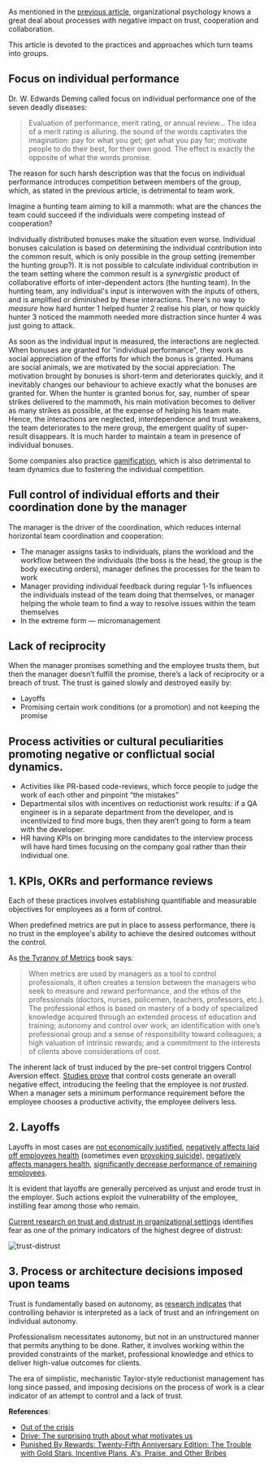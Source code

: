 As mentioned in the [previous article](https://www.linkedin.com/pulse/you-working-team-group-vitaly-sharovatov-2ipwf), organizational psychology knows a great deal about processes with negative impact on trust, cooperation and collaboration.

This article is devoted to the practices and approaches which turn teams into groups.

## Focus on individual performance

Dr. W. Edwards Deming called focus on individual performance one of the seven deadly diseases:

> Evaluation of performance, merit rating, or annual review… The idea of a merit rating is alluring. the sound of the words captivates the imagination: pay for what you get; get what you pay for; motivate people to do their best, for their own good. The effect is exactly the opposite of what the words promise.

The reason for such harsh description was that the focus on individual performance introduces competition between members of the group, which, as stated in the previous article, is detrimental to team work.

Imagine a hunting team aiming to kill a mammoth: what are the chances the team could succeed if the individuals were competing instead of cooperation?

Individually distributed bonuses make the situation even worse. Individual bonuses calculation is based on determining the individual contribution into the common result, which is only possible in the group setting (remember the hunting group?). It is not possible to calculate individual contribution in the team setting where the common result is a _synergistic_ product of collaborative efforts of inter-dependent actors (the hunting team). In the hunting team, any individual's input is interwoven with the inputs of others, and is amplified or diminished by these interactions. There's no way to _measure_ how hard hunter 1 helped hunter 2 realise his plan, or how quickly hunter 3 noticed the mammoth needed more distraction since hunter 4 was just going to attack.

As soon as the individual input is measured, the interactions are neglected. When bonuses are granted for "individual performance", they work as social appreciation of the efforts for which the bonus is granted. Humans are social animals, we are motivated by the social appreciation. The motivation brought by bonuses is short-term and deteriorates quickly, and it inevitably changes our behaviour to achieve exactly what the bonuses are granted for. When the hunter is granted bonus for, say, number of spear strikes delivered to the mammoth, his main motivation becomes to deliver as many strikes as possible, at the expense of helping his team mate. Hence, the interactions are neglected, interdependence and trust weakens, the team deteriorates to the mere group, the emergent quality of super-result disappears. It is much harder to maintain a team in presence of individual bonuses.

Some companies also practice [gamification](https://sharovatov.github.io/e/2023-12-gamification.html), which is also detrimental to team dynamics due to fostering the individual competition.

## Full control of individual efforts and their coordination done by the manager

The manager is the driver of the coordination, which reduces internal horizontal team coordination and cooperation:
- The manager assigns tasks to individuals, plans the workload and the workflow between the individuals (the boss is the head, the group is the body executing orders), manager defines the processes for the team to work
- Manager providing individual feedback during regular 1-1s influences the individuals instead of the team doing that themselves, or manager helping the whole team to find a way to resolve issues within the team themselves
- In the extreme form — micromanagement

## Lack of reciprocity

When the manager promises something and the employee trusts them, but then the manager doesn’t fulfill the promise, there’s a lack of reciprocity or a breach of trust. The trust is gained slowly and destroyed easily by:
- Layoffs
- Promising certain work conditions (or a promotion) and not keeping the promise

## Process activities or cultural peculiarities promoting negative or conflictual social dynamics.

- Activities like PR-based code-reviews, which force people to judge the work of each other and pinpoint “the mistakes”
- Departmental silos with incentives on reductionist work results: if a QA engineer is in a separate department from the developer, and is incentivized to find more bugs, then they aren’t going to form a team with the developer.
- HR having KPIs on bringing more candidates to the interview process will have hard times focusing on the company goal rather than their individual one.


## 1. KPIs, OKRs and performance reviews

Each of these practices involves establishing quantifiable and measurable objectives for employees as a form of control.

When predefined metrics are put in place to assess performance, there is no trust in the employee's ability to achieve the desired outcomes without the control.

As [the Tyranny of Metrics](https://www.amazon.com/gp/product/B07K458MZG) book says:

> When metrics are used by managers as a tool to control professionals, it often creates a tension between the managers who seek to measure and reward performance, and the ethos of the professionals (doctors, nurses, policemen, teachers, professors, etc.). The professional ethos is based on mastery of a body of specialized knowledge acquired through an extended process of education and training; autonomy and control over work; an identification with one’s professional group and a sense of responsibility toward colleagues; a high valuation of intrinsic rewards; and a commitment to the interests of clients above considerations of cost.

The inherent lack of trust induced by the pre-set control triggers Control Aversion effect. [Studies prove](https://www.jstor.org/stable/30034987) that control costs generate an overall negative effect, introducing the feeling that the employee is _not trusted_. When a manager sets a minimum performance requirement before the employee chooses a productive activity, the employee delivers less.

## 2. Layoffs

Layoffs in most cases are [not economically justified](https://www.careerusa.org/resources/career-files/158-resources/career-files/16-must-read-articles/372-lay-off-the-layoffs.html), [negatively affects laid off employees health](https://pubmed.ncbi.nlm.nih.gov/11199253/) (sometimes even [provoking suicide](https://journals.sagepub.com/doi/full/10.1177/0004867414521502)), [negatively affects managers health](https://onlinelibrary.wiley.com/doi/10.1002/hrm.20102), [significantly decrease performance of remaining employees](https://www.econstor.eu/bitstream/10419/174038/1/dp11128.pdf).

It is evident that layoffs are generally perceived as unjust and erode trust in the employer. Such actions exploit the vulnerability of the employee, instilling fear among those who remain.

[Current research on trust and distrust in organizational settings](https://www.jstor.org/stable/259288) identifies fear as one of the primary indicators of the highest degree of distrust:

![trust-distrust](trust-distrust.png)

## 3. Process or architecture decisions imposed upon teams

Trust is fundamentally based on autonomy, as [research indicates](https://www.jstor.org/stable/30034987) that controlling behavior is interpreted as a lack of trust and an infringement on individual autonomy.

Professionalism necessitates autonomy, but not in an unstructured manner that permits anything to be done. Rather, it involves working within the provided constraints of the market, professional knowledge and ethics to deliver high-value outcomes for clients.

The era of simplistic, mechanistic Taylor-style reductionist management has long since passed, and imposing decisions on the process of work is a clear indicator of an attempt to control and a lack of trust.

**References**:
- [Out of the crisis](https://www.amazon.com/Out-Crisis-Press-Edwards-Deming-dp-0262535947/dp/0262535947/)
- [Drive: The surprising truth about what motivates us](https://www.amazon.com/Drive-Surprising-Truth-About-Motivates/dp/1594484805)
- [Punished By Rewards: Twenty-Fifth Anniversary Edition: The Trouble with Gold Stars, Incentive Plans, A's, Praise, and Other Bribes](https://www.amazon.com/Punished-Rewards-Twenty-fifth-Anniversary-Incentive-ebook/dp/B004MYFLDG/)
